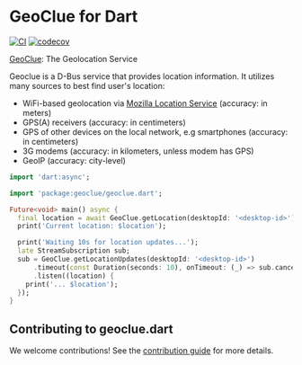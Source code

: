 # GeoClue for Dart

[![CI](https://github.com/jpnurmi/geoclue.dart/workflows/Tests/badge.svg)](https://github.com/jpnurmi/geoclue.dart/actions/workflows/tests.yaml)
[![codecov](https://codecov.io/gh/jpnurmi/geoclue.dart/branch/main/graph/badge.svg?token=4GfsNIhvdS)](https://codecov.io/gh/jpnurmi/geoclue.dart)

[GeoClue](https://gitlab.freedesktop.org/geoclue/geoclue/-/wikis/home): The Geolocation Service

Geoclue is a D-Bus service that provides location information. It utilizes many
sources to best find user's location:

- WiFi-based geolocation via [Mozilla Location Service](https://wiki.mozilla.org/CloudServices/Location) (accuracy: in meters)
- GPS(A) receivers (accuracy: in centimeters)
- GPS of other devices on the local network, e.g smartphones (accuracy: in centimeters)
- 3G modems (accuracy: in kilometers, unless modem has GPS)
- GeoIP (accuracy: city-level)


```dart
import 'dart:async';

import 'package:geoclue/geoclue.dart';

Future<void> main() async {
  final location = await GeoClue.getLocation(desktopId: '<desktop-id>');
  print('Current location: $location');

  print('Waiting 10s for location updates...');
  late StreamSubscription sub;
  sub = GeoClue.getLocationUpdates(desktopId: '<desktop-id>')
      .timeout(const Duration(seconds: 10), onTimeout: (_) => sub.cancel())
      .listen((location) {
    print('... $location');
  });
}
```

## Contributing to geoclue.dart

We welcome contributions! See the [contribution guide](CONTRIBUTING.md) for more details.
